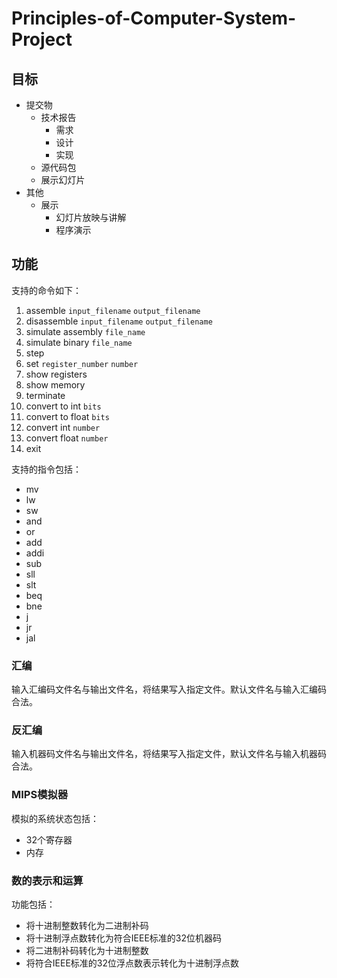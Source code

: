 # Principles-of-Computer-System-Project

## 目标

- 提交物
    - 技术报告
        - 需求
        - 设计
        - 实现
    - 源代码包
    - 展示幻灯片
- 其他
    - 展示
        - 幻灯片放映与讲解
        - 程序演示

## 功能

支持的命令如下：

1. assemble `input_filename` `output_filename`
2. disassemble `input_filename` `output_filename`
3. simulate assembly `file_name`
4. simulate binary `file_name`
5. step
6. set `register_number` `number`
7. show registers
8. show memory
9. terminate
10. convert to int `bits`
11. convert to float `bits`
12. convert int `number`
13. convert float `number`
14. exit

支持的指令包括：
- mv
- lw
- sw
- and
- or
- add
- addi
- sub
- sll
- slt
- beq
- bne
- j
- jr
- jal

### 汇编

输入汇编码文件名与输出文件名，将结果写入指定文件。默认文件名与输入汇编码合法。

### 反汇编

输入机器码文件名与输出文件名，将结果写入指定文件，默认文件名与输入机器码合法。

### MIPS模拟器

模拟的系统状态包括：
- 32个寄存器
- 内存

### 数的表示和运算

功能包括：
- 将十进制整数转化为二进制补码
- 将十进制浮点数转化为符合IEEE标准的32位机器码
- 将二进制补码转化为十进制整数
- 将符合IEEE标准的32位浮点数表示转化为十进制浮点数